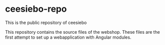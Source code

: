 # ceesiebo-repo
This is the public repository of ceesiebo

This repository contains the source files of the webshop. These files are the first attempt to set up a webapplication with Angular modules.
